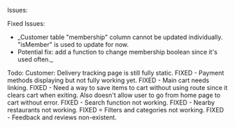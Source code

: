 Issues:

Fixed Issues:
* _Customer table "membership" column cannot be updated individually. "isMember" is used to update for now.
* Potential fix: add a function to change membership boolean since it's used often._

Todo:
    Customer:
        Delivery tracking page is still fully static.
        FIXED - Payment methods displaying but not fully working yet.
        FIXED - Main cart needs linking.
        FIXED - Need a way to save items to cart without using route since it clears cart when exiting. Also doesn't allow user to go from home page to cart without error.
        FIXED - Search function not working.
        FIXED - Nearby restaurants not working.
        FIXED = Filters and categories not working.
        FIXED - Feedback and reviews non-existent.
